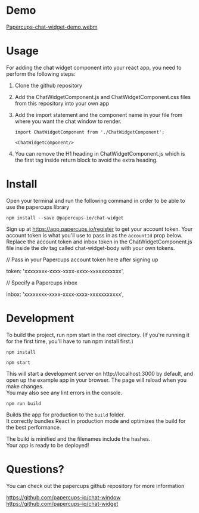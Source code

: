# Demo

[Papercups-chat-widget-demo.webm](https://github.com/Moudisa/Papercups-Chat-Widget/assets/37015810/22153174-b543-4c3e-8c81-d1bd1dfc146e)

# Usage
For adding the chat widget component into your react app, you need to perform the following steps:
1. Clone the github repository
2. Add the ChatWidgetComponent.js and ChatWidgetComponent.css files from this repository into your own app
3. Add the import statement and the component name in your file from where you want the chat window to render.
   
   `import ChatWidgetComponent from './ChatWidgetComponent';`
   
   `<ChatWidgetComponent/>`
5. You can remove the H1 heading in ChatWidgetComponent.js which is the first tag inside return block to avoid the extra heading.

# Install
Open your terminal and run the following command in order to be able to use the papercups library

    npm install --save @papercups-io/chat-widget

Sign up at https://app.papercups.io/register to get your account token. Your account token is what you'll use to pass in as the `accountId` prop below.
Replace the account token and inbox token in the ChatWidgetComponent.js file inside the div tag called chat-widget-body with your own tokens.

// Pass in your Papercups account token here after signing up

  token: 'xxxxxxxx-xxxx-xxxx-xxxx-xxxxxxxxxxx',
  
// Specify a Papercups inbox

  inbox: 'xxxxxxxx-xxxx-xxxx-xxxx-xxxxxxxxxxx',

# Development
To build the project, run npm start in the root directory. (If you're running it for the first time, you'll have to run npm install first.)

`npm install`

`npm start`

This will start a development server on http://localhost:3000 by default, and open up the example app in your browser.
The page will reload when you make changes.\
You may also see any lint errors in the console.

`npm run build`

Builds the app for production to the `build` folder.\
It correctly bundles React in production mode and optimizes the build for the best performance.

The build is minified and the filenames include the hashes.\
Your app is ready to be deployed!

# Questions?
You can check out the papercups github repository for more information

https://github.com/papercups-io/chat-window
https://github.com/papercups-io/chat-widget

